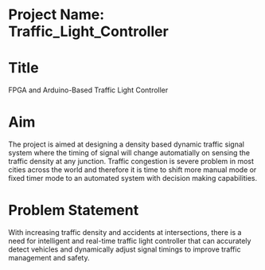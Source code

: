 # Project Name: Traffic_Light_Controller

# Title
FPGA and Arduino-Based Traffic Light Controller

# Aim
The project is aimed at designing a density based dynamic traffic signal system where the timing of signal will change automatially on sensing the traffic density at any junction. Traffic congestion is severe problem in most cities across the world and therefore it is time to shift more manual mode or fixed timer mode to an automated system with decision making capabilities.

# Problem Statement
With increasing traffic density and accidents at intersections, there is a need for intelligent and real-time traffic light controller that can accurately detect vehicles and dynamically adjust signal timings to improve traffic management and safety. 

